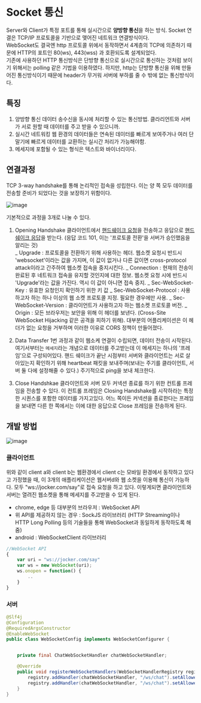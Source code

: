 # Socket 통신

Server와 Client가 특정 포트를 통해 실시간으로 **양방향 통신**을 하는 방식. Socket 연결은 TCP/IP 프로토콜을 기반으로 맺어진 네트워크 연결방식이다.  
WebSocket도 결국엔 http 프로토콜 위에서 동작하면서 4계층의 TCP에 의존하기 때문에 HTTP의 포트인 80(ws), 443(wss) 과 호환되도록 설계되었다.  
기존에 사용하던 HTTP 통신방식은 단방향 통신으로 실시간으로 통신하는 것처럼 보이기 위해서는 polling 같은 기법을 이용하였다. 하지만, http는 단방향 통신을 위해 만들어진 통신방식이기 때문에 header가 무거워 서버에 부하를 줄 수 밖에 없는 통신방식이다.

## 특징

1. 양방향 통신
   데이터 송수신을 동시에 처리할 수 있는 통신방법. 클라리언트와 서버가 서로 원할 때 데이터를 주고 받을 수 있으니까.
2. 실시간 네트워킹
   웹 환경의 데이터들은 연속된 데이터를 빠르게 보여주거나 여러 단말기에 빠르게 데이터를 교환하는 실시간 처리가 가능해야함.
3. 메세지에 포함될 수 있는 형식은 텍스트와 바이너리이다.

## 연결과정

TCP 3-way handshake를 통해 논리적인 접속을 성립한다. 이는 양 쪽 모두 데이터를 전송할 준비가 되었다는 것을 보장하기 위함이다.

![image](https://img1.daumcdn.net/thumb/R1280x0/?scode=mtistory2&fname=https%3A%2F%2Fblog.kakaocdn.net%2Fdn%2FRa47w%2FbtqzOLoiZi1%2FBW955Cw40ZUiaDaj5Ocyl0%2Fimg.png)

기본적으로 과정을 3개로 나눌 수 있다.

1. Opening Handshake
   클라이언트에서 <U>핸드쉐이크 요청</U>을 전송하고 응답으로 <U>핸드쉐이크 응답</U>을 받는다. (응답 코드 101, 이는 '프로토콜 전환'을 서버가 승인했음을 알리는 것)  
    _ Upgrade : 프로토콜을 전환하기 위해 사용하는 헤더. 웹소켓 요청시 반드시 'websocket'이라는 값을 가지며, 이 값이 없거나 다른 값이면 cross-protocol attack이라고 간주하여 웹소켓 접속을 중지시킨다.
   _ Connection : 현재의 전송이 완료된 후 네트워크 접속을 유지할 것인지에 대한 정보. 웹소켓 요청 시에 반드시 'Upgrade'라는 값을 가진다. 역시 이 값이 아니면 접속 중지.
   _ Sec-WebSocket-Key : 유효한 요청인지 확인하기 위한 키 값
   _ Sec-WebSocket-Protocol : 사용하고자 하는 하나 이상의 웹 소켓 프로토콜 지정. 필요한 경우에만 사용.
   _ Sec-WebSocket-Version : 클라이언트가 사용하고자 하는 웹소켓 프로토콜 버전.
   _ Origin : 모든 브라우저는 보안을 위해 이 헤더를 보낸다. (Cross-Site WebSocket Hijacking 같은 공격을 피하기 위해). 대부분의 어플리케이션은 이 헤더가 없는 요청을 거부하며 이러한 이유로 CORS 정책이 만들어졌다.

2. Data Transfer
   1번 과정과 같이 웹소케 연결이 수립되면, 데이터 전송이 시작된다. 여기서부터는 `메세지`라는 개념으로 데이터를 주고받는데 이 메세지는 하나의 '프레임'으로 구성되어있다. 핸드 쉐이크가 끝난 시점부터 서버와 클라이언트는 서로 살아있는지 확인하기 위해 heartbeat 패킷을 보내주며(보내는 주기를 클라이언트, 서버 둘 다에 설정해줄 수 있다.) 주기적으로 ping을 보내 체크한다.

3. Close Handshkae
   클라이언트와 서버 모두 커넥션 종료를 하기 위한 컨트롤 프레임을 전송할 수 있다. 이 컨트롤 프레임은 Closing Handshake를 시작하라는 특정한 시퀀스를 포함한 데이터를 가지고있다. 어느 쪽이든 커넥션을 종료한다는 프레임을 보내면 다른 한 쪽에서는 이에 대한 응답으로 Close 프레임을 전송하게 된다.

## 개발 방법

![image](https://img1.daumcdn.net/thumb/R1280x0/?scode=mtistory2&fname=https%3A%2F%2Fblog.kakaocdn.net%2Fdn%2FbGPgWc%2FbtqzOL2VFc2%2FkKklzXDAGZPbHfGFh6jHE1%2Fimg.png)

### 클라이언트

위와 같이 client a와 client b는 웹환경에서 client c는 모바일 환경에서 동작하고 있다고 가정했을 때, 이 3개의 애플리케이션은 웹서버d와 웹 소켓을 이용해 통신이 가능하다. 모두 "ws://jocker.com/say"로 접속 요청을 하고 있다. 이렇게되면 클라이언트와 서버는 열려진 웹소켓을 통해 메세지를 주고받을 수 있게 된다.

- chrome, edge 등 대부분의 브라우저 : WebSocket API
- 위 API를 제공하지 않는 경우 : SockJS 라이브러리 (HTTP Streaming이나 HTTP Long Polling 등의 기술들을 통해 WebSocket과 동일하게 동작하도록 해줌)
- android : WebSocketClient 라이브러리

```js
//WebSocket API
{
    var uri = "ws://jocker.com/say"
    var ws = new WebSocket(uri);
    ws.onopen = function() {
        ..
    }
}
```

### 서버

```java
@Slf4j
@Configuration
@RequiredArgsConstructor
@EnableWebSocket
public class WebSocketConfig implements WebSocketConfigurer {


    private final ChatWebSocketHandler chatWebSocketHandler;

    @Override
    public void registerWebSocketHandlers(WebSocketHandlerRegistry registry) {
        registry.addHandler(chatWebSocketHandler, "/ws/chat").setAllowedOrigins("*");  // 웹소켓에 접속하기 위한 endpoint
        registry.addHandler(chatWebSocketHandler, "/ws/chat").setAllowedOrigins("*").withSockJS();
    }
}
```
